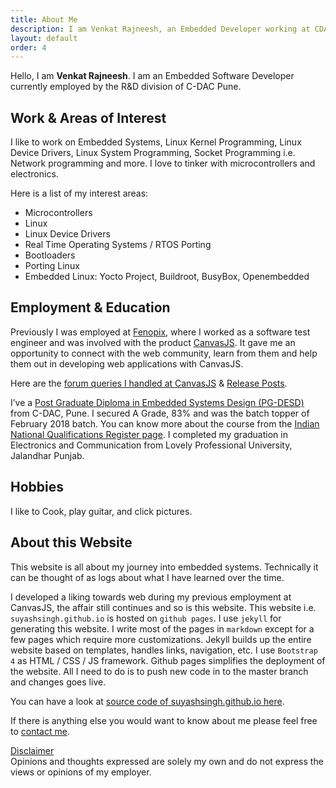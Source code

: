 ```yaml
---
title: About Me
description: I am Venkat Rajneesh, an Embedded Developer working at CDAC Pune. I work on Embedded Systems, Linux Kernel Development &  Device Drivers. Know more about me here.
layout: default
order: 4
---
```


Hello, I am <strong>Venkat Rajneesh</strong>. I am an Embedded Software Developer currently employed
by the R&D division of C-DAC Pune.

## Work & Areas of Interest
I like to work on Embedded Systems, Linux Kernel Programming, Linux Device Drivers,
Linux System Programming, Socket Programming i.e. Network programming and more. I love to
tinker with microcontrollers and electronics.

Here is a list of my interest areas:
+ Microcontrollers
+ Linux
+ Linux Device Drivers
+ Real Time Operating Systems / RTOS Porting
+ Bootloaders
+ Porting Linux
+ Embedded Linux: Yocto Project, Buildroot, BusyBox, Openembedded
 
## Employment & Education
Previously I was employed at <a href="https://fenopix.com/" title="Fenopix company behind CanvasJS Charts" rel="nofollow" target="_blank">Fenopix</a>, where I worked as a software test engineer and was involved with the product 
<a href="https://canvasjs.com/" title="CanvasJS HTML5 Javascript charting library product page" target="_blank" rel="nofollow">CanvasJS</a>. It gave me an opportunity to connect with the web community, learn from them and help them out in developing web applications with CanvasJS.

Here are the <a href="https://canvasjs.com/forums/users/suyash-singh/replies/" title="canvas forum threads by Venkat Rajneesh" target="_blank" rel="nofollow">forum queries I handled at CanvasJS</a> & <a href="https://canvasjs.com/blog/author/suyash-singh/" title="CanvasJS release posts by Venkat Rajneesh">Release Posts</a>.

I’ve a <a href="https://www.cdac.in/index.aspx?id=DESD&courseid=22" title="course information of PG DESD" target="_blank">Post Graduate Diploma in Embedded Systems Design (PG-DESD)</a> from C-DAC, Pune. I secured A Grade, 83% and was the batch topper of February 2018 batch. You can know more about the course from the <a href="https://www.nqr.gov.in/qualification-title?nid=2995" title="About PG Diploma on Embedded Systems Design on National Skill Registers Page" target="_blank">Indian National Qualifications Register page</a>. I completed my graduation in Electronics and Communication from Lovely Professional University, Jalandhar Punjab.


## Hobbies
I like to Cook, play guitar, and click pictures.

## About this Website
This website is all about my journey into embedded systems. Technically it can be thought of as logs about what I have learned over the time.

I developed a liking towards web during my previous employment at CanvasJS, the affair still continues and so is this website. This website i.e. `suyashsingh.github.io` is hosted on `github pages`. I use `jekyll` for generating this website. I write most of the pages in `markdown` except for a few pages which require more customizations. Jekyll builds up the entire website based on templates, handles links, navigation, etc. I use `Bootstrap 4`
as HTML / CSS / JS framework. Github pages simplifies the deployment of the website. All I need to do is to push new code in to the master branch and changes goes live.

You can have a look at <a href="https://github.com/suyashsingh/suyashsingh.github.io" title="source code of suyashsingh.github.io" target="blank">source code of suyashsingh.github.io here</a>.

If there is anything else you would want to know about me please feel free to <a href="/contact/" title="contact me page">contact me</a>.

<div class="alert alert-primary" role="alert">
  <span><u>Disclaimer</u></span><br>
  <span class="text-danger"> Opinions and thoughts expressed are solely my own and do not express the views or opinions of my employer.</span>
</div>

